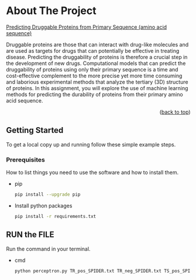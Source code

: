 # About The Project

[Predicting Druggable Proteins from Primary Sequence (amino acid sequence)](https://github.com/Sharma-PS/Predicting-druggable-proteins)

Druggable proteins are those that can interact with drug-like molecules and are used as targets for drugs 
that can potentially be effective in treating disease. Predicting the druggability of proteins is therefore a 
crucial step in the development of new drugs. Computational models that can predict the druggability of 
proteins using only their primary sequence is a time and cost-effective complement to the more precise 
yet more time consuming and laborious experimental methods that analyze the tertiary (3D) structure of 
proteins. In this assignment, you will explore the use of machine learning methods for predicting the 
durability of proteins from their primary amino acid sequence.


<p align="right">(<a href="#readme-top">back to top</a>)</p>


<!-- GETTING STARTED -->
## Getting Started

To get a local copy up and running follow these simple example steps.

### Prerequisites

How to list things you need to use the software and how to install them.
* pip
  ```sh
  pip install --upgrade pip
  ```
* Install python packages 
  ```sh
  pip install -r requirements.txt
  ```

<!-- USAGE EXAMPLES -->
## RUN the FILE
Run the command in your terminal.
* cmd
  ```sh
  python perceptron.py TR_pos_SPIDER.txt TR_neg_SPIDER.txt TS_pos_SPIDER.txt TS_neg_SPIDER.txt
  ```
